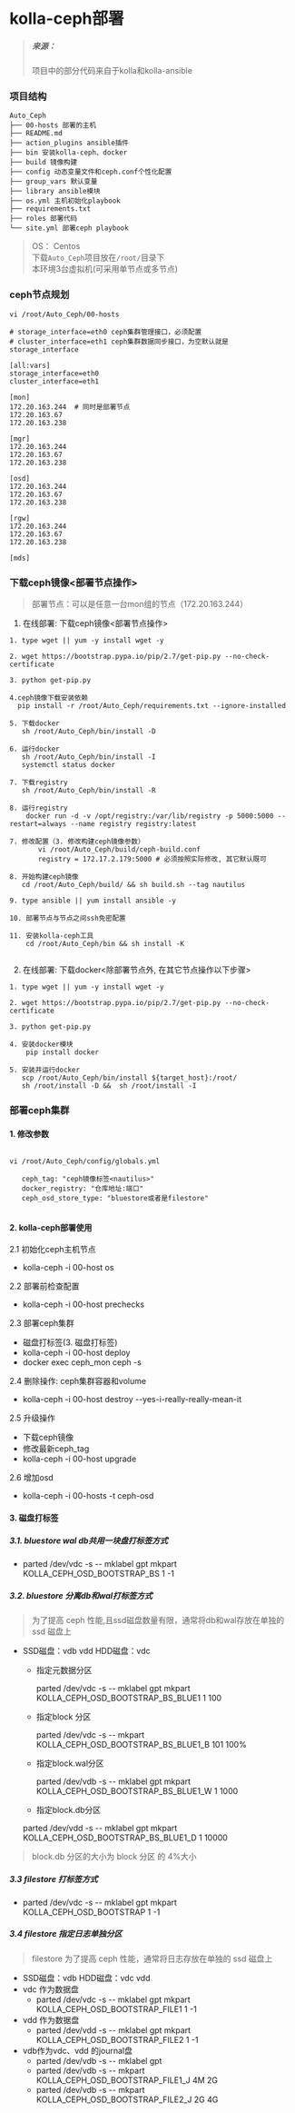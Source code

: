 # kolla-ceph部署

> ##### 来源：
> 项目中的部分代码来自于kolla和kolla-ansible




### 项目结构

```
Auto_Ceph
├── 00-hosts 部署的主机
├── README.md
├── action_plugins ansible插件
├── bin 安装kolla-ceph、docker
├── build 镜像构建
├── config 动态变量文件和ceph.conf个性化配置
├── group_vars 默认变量
├── library ansible模块
├── os.yml 主机初始化playbook
├── requirements.txt 
├── roles 部署代码
└── site.yml 部署ceph playbook
```
> OS： Centos  
> 下载`Auto_Ceph`项目放在`/root/`目录下    
> 本环境3台虚拟机(可采用单节点或多节点)

### ceph节点规划
```
vi /root/Auto_Ceph/00-hosts

# storage_interface=eth0 ceph集群管理接口，必须配置 
# cluster_interface=eth1 ceph集群数据同步接口，为空默认就是storage_interface

[all:vars]
storage_interface=eth0
cluster_interface=eth1

[mon]
172.20.163.244  # 同时是部署节点
172.20.163.67 
172.20.163.238

[mgr]
172.20.163.244
172.20.163.67 
172.20.163.238 

[osd]
172.20.163.244
172.20.163.67 
172.20.163.238 

[rgw]
172.20.163.244
172.20.163.67 
172.20.163.238 

[mds]

```

### 下载ceph镜像<部署节点操作>
> 部署节点：可以是任意一台mon组的节点（172.20.163.244）

1. 在线部署: 下载ceph镜像<部署节点操作>
  
  ```
  1. type wget || yum -y install wget -y
  
  2. wget https://bootstrap.pypa.io/pip/2.7/get-pip.py --no-check-certificate
  
  3. python get-pip.py
  
  4.ceph镜像下载安装依赖
    pip install -r /root/Auto_Ceph/requirements.txt --ignore-installed
      
  5. 下载docker
     sh /root/Auto_Ceph/bin/install -D
      
  6. 运行docker
     sh /root/Auto_Ceph/bin/install -I
     systemctl status docker
      
  7. 下载registry
     sh /root/Auto_Ceph/bin/install -R
      
  8. 运行registry
  	  docker run -d -v /opt/registry:/var/lib/registry -p 5000:5000 --restart=always --name registry registry:latest
  	
  7. 修改配置（3. 修改构建ceph镜像参数）
         vi /root/Auto_Ceph/build/ceph-build.conf
         registry = 172.17.2.179:5000 # 必须按照实际修改, 其它默认既可 
             
  8. 开始构建ceph镜像
     cd /root/Auto_Ceph/build/ && sh build.sh --tag nautilus
      
  9. type ansible || yum install ansible -y
  
  10. 部署节点与节点之间ssh免密配置
  
  11. 安装kolla-ceph工具 
      cd /root/Auto_Ceph/bin && sh install -K
      
  ```
  
2. 在线部署: 下载docker<除部署节点外, 在其它节点操作以下步骤>

```
1. type wget || yum -y install wget -y

2. wget https://bootstrap.pypa.io/pip/2.7/get-pip.py --no-check-certificate

3. python get-pip.py

4. 安装docker模块 
    pip install docker
    
5. 安装并运行docker
   scp /root/Auto_Ceph/bin/install ${target_host}:/root/
   sh /root/install -D &&  sh /root/install -I

```


### 部署ceph集群
#### 1. 修改参数

```

vi /root/Auto_Ceph/config/globals.yml 

   ceph_tag: "ceph镜像标签<nautilus>"
   docker_registry: "仓库地址:端口"
   ceph_osd_store_type: "bluestore或者是filestore"
   
```
   
#### 2. kolla-ceph部署使用
	

2.1 初始化ceph主机节点

   * kolla-ceph -i 00-host os
   
2.2 部署前检查配置

   * kolla-ceph -i 00-host prechecks
   
2.3 部署ceph集群

   * 磁盘打标签(3. 磁盘打标签)
   * kolla-ceph -i 00-host deploy
   * docker exec ceph_mon ceph -s
   
2.4 删除操作: ceph集群容器和volume

  * kolla-ceph -i 00-host  destroy --yes-i-really-really-mean-it
  
2.5 升级操作

   * 下载ceph镜像
   * 修改最新ceph_tag
   * kolla-ceph -i 00-host upgrade
   
2.6 增加osd

   * kolla-ceph -i 00-hosts -t ceph-osd
  
#### 3. 磁盘打标签

##### 3.1. bluestore wal db共用一块盘打标签方式

  *  parted  /dev/vdc  -s  -- mklabel  gpt  mkpart KOLLA_CEPH_OSD_BOOTSTRAP_BS  1 -1
    
##### 3.2. bluestore 分离db和wal打标签方式
>  为了提高 ceph 性能,且ssd磁盘数量有限，通常将db和wal存放在单独的 ssd 磁盘上

  * SSD磁盘：vdb vdd      HDD磁盘：vdc
    * 指定元数据分区 
    
        parted /dev/vdc -s -- mklabel  gpt mkpart KOLLA_CEPH_OSD_BOOTSTRAP_BS_BLUE1 1 100
    * 指定block 分区
    
       parted /dev/vdc -s -- mkpart KOLLA_CEPH_OSD_BOOTSTRAP_BS_BLUE1_B 101 100%
      
    * 指定block.wal分区
    
      parted /dev/vdb -s -- mklabel  gpt mkpart KOLLA_CEPH_OSD_BOOTSTRAP_BS_BLUE1_W 1 1000
    * 指定block.db分区
    
     parted /dev/vdd -s -- mklabel  gpt mkpart KOLLA_CEPH_OSD_BOOTSTRAP_BS_BLUE1_D 1 10000
    
> block.db 分区的大小为 block 分区 的 4%大小

##### 3.3 filestore 打标签方式
  * parted /dev/vdc -s -- mklabel gpt mkpart KOLLA_CEPH_OSD_BOOTSTRAP 1 -1
 
##### 3.4 filestore 指定日志单独分区
> filestore 为了提高 ceph 性能，通常将日志存放在单独的 ssd 磁盘上

* SSD磁盘：vdb    HDD磁盘：vdc vdd 
* vdc 作为数据盘
   * parted /dev/vdc -s -- mklabel gpt mkpart KOLLA_CEPH_OSD_BOOTSTRAP_FILE1 1 -1
* vdd 作为数据盘
   * parted /dev/vdd -s -- mklabel gpt mkpart KOLLA_CEPH_OSD_BOOTSTRAP_FILE2 1 -1
* vdb作为vdc、vdd 的journal盘
   *  parted /dev/vdb -s -- mklabel gpt
   *  parted /dev/vdb -s -- mkpart KOLLA_CEPH_OSD_BOOTSTRAP_FILE1_J 4M 2G
   *  parted /dev/vdb -s -- mkpart KOLLA_CEPH_OSD_BOOTSTRAP_FILE2_J 2G 4G


  
 
 

 



